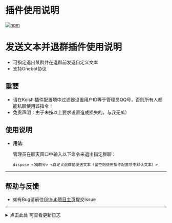 # 插件使用说明

[![npm](https://img.shields.io/npm/v/koishi-plugin-dispose-group?style=flat-square)](https://www.npmjs.com/package/koishi-plugin-dispose-group)


# 发送文本并退群插件使用说明

- 可指定退出某群并在退群前发送自定义文本
- 支持Onebot协议

## 重要

- 请在Koishi插件配置项中过滤器设置用户ID等于管理员QQ号，否则所有人都能私聊使用该指令！
- 免责声明：由于未按以上要求设置造成损失的，与我无瓜）

## 使用说明

- **用法**: 

  管理员在聊天窗口中输入以下命令来退出指定群聊：
  
  ```
  dispose <QQ群号> <自定义退群前发送文本（留空则使用插件配置项中默认文本）>
  ```

---

## 帮助与反馈

- 如有Bug请前往[Github项目主页](https://github.com/DoomVoss/Koishi-Plugins-CBS)提交Issue

---

<details>
<summary>点击此处 可查看更新日志</summary>

-   **1.0.0**
    -   首次上传插件

</details>  